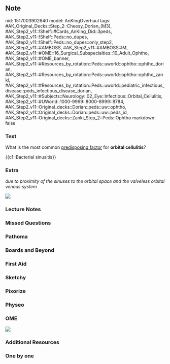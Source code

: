 ## Note
nid: 1517003902640
model: AnKingOverhaul
tags: #AK_Original_Decks::Step_2::Cheesy_Dorian_(M3), #AK_Step2_v11::!Shelf::#Cards_AnKing_Did::3peds, #AK_Step2_v11::!Shelf::Peds::no_dupes, #AK_Step2_v11::!Shelf::Peds::no_dupes::only_step2, #AK_Step2_v11::#AMBOSS, #AK_Step2_v11::#AMBOSS::IM, #AK_Step2_v11::#OME::16_Surgical_Subspecialties::10_Adult_Ophtho, #AK_Step2_v11::#OME_banner, #AK_Step2_v11::#Resources_by_rotation::Peds::uworld::ophtho::ophtho_dorian, #AK_Step2_v11::#Resources_by_rotation::Peds::uworld::ophtho::ophtho_zanki, #AK_Step2_v11::#Resources_by_rotation::Peds::uworld::pediatric_infectious_disease::peds_infectious_disease_dorian, #AK_Step2_v11::#Subjects::Neurology::02_Eye::Infectious::Orbital_Cellulitis, #AK_Step2_v11::#UWorld::1000-9999::8000-8999::8784, #AK_Step2_v11::Original_decks::Dorian::peds::uw::ophtho, #AK_Step2_v11::Original_decks::Dorian::peds::uw::peds_id, #AK_Step2_v11::Original_decks::Zanki_Step_2::Peds::Ophtho
markdown: false

### Text
What is the most common <u>predisposing factor</u> for <b>orbital
cellulitis</b>?
<div>
  {{c1::Bacterial sinusitis}}
</div>

### Extra
<i>due to proximity of the sinuses to the orbital space and the
valveless orbital venous system</i>
<div>
  <div>
    <i><img src="almost%20(1).png"></i>
  </div>
</div>

### Lecture Notes


### Missed Questions


### Pathoma


### Boards and Beyond


### First Aid


### Sketchy


### Pixorize


### Physeo


### OME
<div class="ome-widget">
  <a href="https://onlinemeded.org?ref=anki"><img src=
  "_OME_AnkiFlashcards_General_7.png"></a>
</div>

### Additional Resources


### One by one

